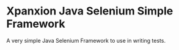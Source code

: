 # Xpanxion Java Selenium Simple Framework

A very simple Java Selenium Framework to use in writing tests.